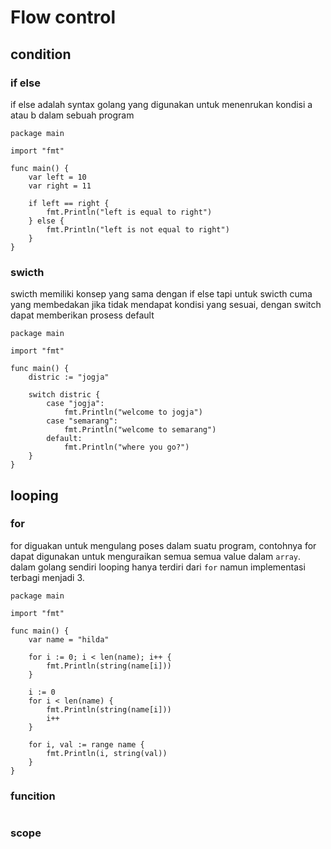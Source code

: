 # Flow control
## condition
### if else
if else adalah syntax golang yang digunakan untuk menenrukan kondisi a atau b dalam sebuah program
```
package main

import "fmt"

func main() {
    var left = 10
    var right = 11

    if left == right {
        fmt.Println("left is equal to right")
    } else {
        fmt.Println("left is not equal to right")
    }
}
```
### swicth
swicth memiliki konsep yang sama dengan if else tapi untuk swicth cuma yang membedakan jika tidak mendapat kondisi yang sesuai, dengan switch dapat memberikan prosess default
```
package main

import "fmt"

func main() {
    distric := "jogja"

    switch distric {
        case "jogja":
            fmt.Println("welcome to jogja")
        case "semarang": 
            fmt.Println("welcome to semarang")
        default:
            fmt.Println("where you go?")
    }
}
```

## looping
### for
for diguakan untuk mengulang poses dalam suatu program, contohnya for dapat digunakan untuk menguraikan semua semua value dalam `array`. dalam golang sendiri looping hanya terdiri dari `for` namun implementasi terbagi menjadi 3.
```
package main

import "fmt"

func main() {
    var name = "hilda"

	for i := 0; i < len(name); i++ {
		fmt.Println(string(name[i]))
	}

	i := 0
	for i < len(name) {
		fmt.Println(string(name[i]))
		i++
	}

	for i, val := range name {
		fmt.Println(i, string(val))
	}
}
```
### funcition
```
```

### scope
```
```